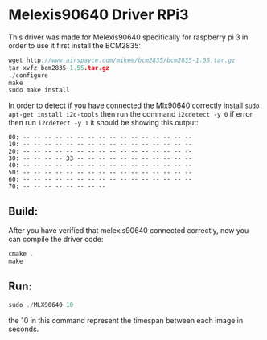 # Melexis90640 Driver RPi3

This driver was made for Melexis90640 specifically for raspberry pi 3 in order to use it first install the BCM2835:

```c++
wget http://www.airspayce.com/mikem/bcm2835/bcm2835-1.55.tar.gz
tar xvfz bcm2835-1.55.tar.gz
./configure
make
sudo make install
```


 In order to detect if you have connected the Mlx90640 correctly install `sudo apt-get install i2c-tools` then run the command `i2cdetect -y 0` if error then run `i2cdetect -y 1`
 it should be showing this output:
 ```   0  1  2  3  4  5  6  7  8  9  a  b  c  d  e  f
 00: -- -- -- -- -- -- -- -- -- -- -- -- -- -- -- --
 10: -- -- -- -- -- -- -- -- -- -- -- -- -- -- -- --
 20: -- -- -- -- -- -- -- -- -- -- -- -- -- -- -- --
 30: -- -- -- -- 33 -- -- -- -- -- -- -- -- -- -- --
 40: -- -- -- -- -- -- -- -- -- -- -- -- -- -- -- --
 50: -- -- -- -- -- -- -- -- -- -- -- -- -- -- -- --
 60: -- -- -- -- -- -- -- -- -- -- -- -- -- -- -- --
 70: -- -- -- -- -- -- -- --
 ```

## Build: ##
After you have verified that melexis90640 connected correctly, now you can compile the driver code:

```c++
cmake .
make
```

## Run: ##
```c++
sudo ./MLX90640 10
```
the 10 in this command represent the timespan between each image in seconds.
